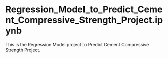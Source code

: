 # Regression_Model_to_Predict_Cement_Compressive_Strength_Project.ipynb
This is the Regression Model project to Predict Cement Compressive Strength Project.
